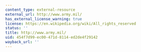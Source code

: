 ```yaml
---
content_type: external-resource
external_url: http://www.army.mil/
has_external_license_warning: true
license: https://en.wikipedia.org/wiki/All_rights_reserved
status: ''
title: http://www.army.mil/
uid: 454f7d99-ec00-471d-8114-ed2de4f29142
wayback_url: ''
---
```

